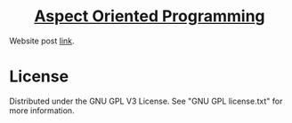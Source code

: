 <h1 align="center">
	<a href="https://github.com/KeyC0de/AspectOrientedProgramming_Java">Aspect Oriented Programming</a>
</h1>


Website post [link](https://keyc0de.com/posts/62.html).<br>



# License

Distributed under the GNU GPL V3 License. See "GNU GPL license.txt" for more information.
